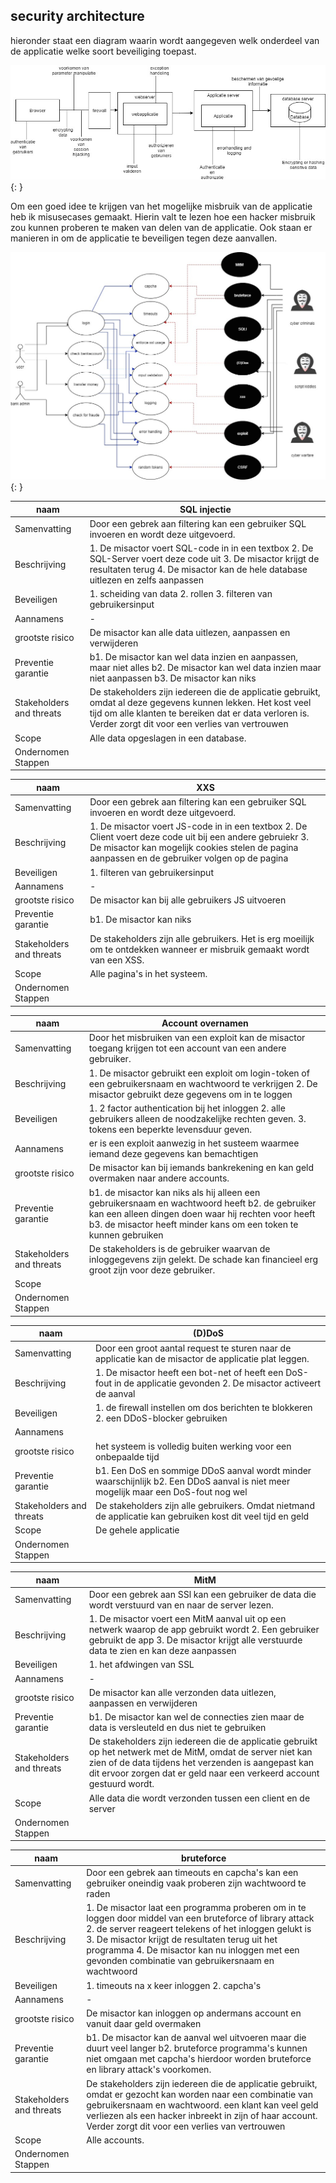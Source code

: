 ## security architecture

hieronder staat een diagram waarin wordt aangegeven welk onderdeel van de applicatie welke soort beveiliging toepast.

![security architecture](./../images/security_architecture.jpg){: }

Om een goed idee te krijgen van het mogelijke misbruik van de applicatie heb ik misusecases gemaakt. Hierin valt te lezen hoe een hacker misbruik zou kunnen proberen te maken van delen van de applicatie. Ook staan er manieren in om de applicatie te beveiligen tegen deze aanvallen.

![misusecase diagram](./images/../../images/misusecase_diagram.jpg ){: }

| naam                     | SQL injectie |
| ------------------------ | ------------ |
| Samenvatting             | Door een gebrek aan filtering kan een gebruiker SQL invoeren en wordt deze uitgevoerd. |
| Beschrijving             | 1. De misactor voert SQL-code in in een textbox 2. De SQL-Server voert deze code uit 3. De misactor krijgt de resultaten terug 4. De misactor kan de hele database uitlezen en zelfs aanpassen|
| Beveiligen               | 1. scheiding van data 2. rollen 3. filteren van gebruikersinput |
| Aannamens                | - |
| grootste risico          | De misactor kan alle data uitlezen, aanpassen en verwijderen |
| Preventie garantie       | b1. De misactor kan wel data inzien en aanpassen, maar niet alles b2. De misactor kan wel data inzien maar niet aanpassen b3. De misactor kan niks |
| Stakeholders and threats | De stakeholders zijn iedereen die de applicatie gebruikt, omdat al deze gegevens kunnen lekken. Het kost veel tijd om alle klanten te bereiken dat er data verloren is. Verder zorgt dit voor een verlies van vertrouwen |
| Scope                    | Alle data opgeslagen in een database.  |
| Ondernomen Stappen       | |

| naam                     | XXS |
| ------------------------ | ------------ |
| Samenvatting             | Door een gebrek aan filtering kan een gebruiker SQL invoeren en wordt deze uitgevoerd. |
| Beschrijving             | 1. De misactor voert JS-code in in een textbox 2. De Client voert deze code uit bij een andere gebruiekr 3. De misactor kan mogelijk cookies stelen de pagina aanpassen en de gebruiker volgen op de pagina |
| Beveiligen               | 1. filteren van gebruikersinput |
| Aannamens                | - |
| grootste risico          | De misactor kan bij alle gebruikers JS uitvoeren |
| Preventie garantie       | b1. De misactor kan niks |
| Stakeholders and threats | De stakeholders zijn alle gebruikers. Het is erg moeilijk om te ontdekken wanneer er misbruik gemaakt wordt van een XSS. |
| Scope                    | Alle pagina's in het systeem.  |
| Ondernomen Stappen       | |

| naam                     | Account overnamen |
| ------------------------ | ------------ |
| Samenvatting             | Door het misbruiken van een exploit kan de misactor toegang krijgen tot een account van een andere gebruiker. |
| Beschrijving             | 1. De misactor gebruikt een exploit om login-token of een gebruikersnaam en wachtwoord te verkrijgen 2. De misactor gebruikt deze gegevens om in te loggen |
| Beveiligen               | 1. 2 factor authentication bij het inloggen 2. alle gebruikers alleen de noodzakelijke rechten geven. 3. tokens een beperkte levensduur geven. |
| Aannamens                | er is een exploit aanwezig in het susteem waarmee iemand deze gegevens kan bemachtigen |
| grootste risico          | De misactor kan bij iemands bankrekening en kan geld overmaken naar andere accounts. |
| Preventie garantie       | b1. de misactor kan niks als hij alleen een gebruikersnaam en wachtwoord heeft b2. de gebruiker kan een alleen dingen doen waar hij rechten voor heeft b3. de misactor heeft minder kans om een token te kunnen gebruiken |
| Stakeholders and threats | De stakeholders is de gebruiker waarvan de inloggegevens zijn gelekt. De schade kan financieel erg groot zijn voor deze gebruiker. |
| Scope                    |   |
| Ondernomen Stappen       | |

| naam                     | (D)DoS |
| ------------------------ | ------------ |
| Samenvatting             | Door een groot aantal request te sturen naar de applicatie kan de misactor de applicatie plat leggen. |
| Beschrijving             | 1. De misactor heeft een bot-net of heeft een DoS-fout in de applicatie gevonden 2. De misactor activeert de aanval |
| Beveiligen               | 1. de firewall instellen om dos berichten te blokkeren 2. een DDoS-blocker gebruiken |
| Aannamens                |  |
| grootste risico          | het systeem is volledig buiten werking voor een onbepaalde tijd |
| Preventie garantie       | b1. Een DoS en sommige DDoS aanval wordt minder waarschijnlijk b2. Een DDoS aanval is niet meer mogelijk maar een DoS-fout nog wel |
| Stakeholders and threats | De stakeholders zijn alle gebruikers. Omdat nietmand de applicatie kan gebruiken kost dit veel tijd en geld |
| Scope                    | De gehele applicatie |
| Ondernomen Stappen       | |

| naam                     | MitM |
| ------------------------ | ------------ |
| Samenvatting             | Door een gebrek aan SSl kan een gebruiker de data die wordt verstuurd van en naar de server lezen. |
| Beschrijving             | 1. De misactor voert een MitM aanval uit op een netwerk waarop de app gebruikt wordt 2. Een gebruiker gebruikt de app  3. De misactor krijgt alle verstuurde data te zien en kan deze aanpassen |
| Beveiligen               | 1. het afdwingen van SSL |
| Aannamens                | - |
| grootste risico          | De misactor kan alle verzonden data uitlezen, aanpassen en verwijderen |
| Preventie garantie       | b1. De misactor kan wel de connecties zien maar de data is versleuteld en dus niet te gebruiken |
| Stakeholders and threats | De stakeholders zijn iedereen die de applicatie gebruikt op het netwerk met de MitM, omdat de server niet kan zien of de data tijdens het verzenden is aangepast kan dit ervoor zorgen dat er geld naar een verkeerd account gestuurd wordt. |
| Scope                    | Alle data die wordt verzonden tussen een client en de server  |
| Ondernomen Stappen       | |

| naam                     | bruteforce |
| ------------------------ | ------------ |
| Samenvatting             | Door een gebrek aan timeouts en capcha's kan een gebruiker oneindig vaak proberen zijn wachtwoord te raden |
| Beschrijving             | 1. De misactor laat een programma proberen om in te loggen door middel van een bruteforce of library attack 2. de server reageert telekens of het inloggen gelukt is 3. De misactor krijgt de resultaten terug uit het programma 4. De misactor kan nu inloggen met een gevonden combinatie van gebruikersnaam en wachtwoord|
| Beveiligen               | 1. timeouts na x keer inloggen 2. capcha's |
| Aannamens                | - |
| grootste risico          | De misactor kan inloggen op andermans account en vanuit daar geld overmaken |
| Preventie garantie       | b1. De misactor kan de aanval wel uitvoeren maar die duurt veel langer b2. bruteforce programma's kunnen niet omgaan met capcha's hierdoor worden bruteforce en library attack's voorkomen. |
| Stakeholders and threats | De stakeholders zijn iedereen die de applicatie gebruikt, omdat er gezocht kan worden naar een combinatie van gebruikersnaam en wachtwoord. een klant kan veel geld verliezen als een hacker inbreekt in zijn of haar account. Verder zorgt dit voor een verlies van vertrouwen |
| Scope                    | Alle accounts.  |
| Ondernomen Stappen       | |
